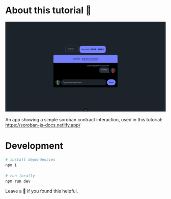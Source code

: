 # About this tutorial 🌟

<img src="/public/demo.png" alt="demo" />

An app showing a simple soroban contract interaction, used in this tutorial: https://soroban-js-docs.netlify.app/

# Development
```bash
# install dependencies
npm i

# run locally
npm run dev
```

Leave a 🌟 if you found this helpful.
